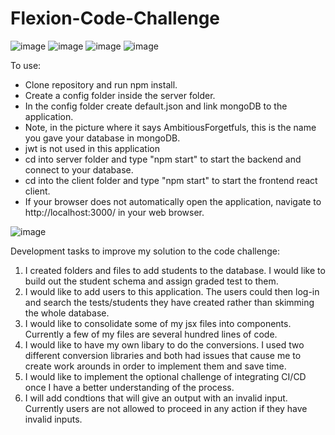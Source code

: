 # Flexion-Code-Challenge

![image](https://user-images.githubusercontent.com/88867180/153743718-09ef6a7a-8ca1-4789-92f1-f8e89d26eb78.png)
![image](https://user-images.githubusercontent.com/88867180/153743809-b192f64f-c509-4b30-b7b4-dec2f8105934.png)
![image](https://user-images.githubusercontent.com/88867180/153743905-e5df2384-5ada-4608-a8df-652bdeb88a81.png)
![image](https://user-images.githubusercontent.com/88867180/153743924-86a415d8-d18b-45b1-a336-0229a9b10291.png)




To use: 
<ul>
  <li>Clone repository and run npm install.</li>
  <li>Create a config folder inside the server folder.</li>
  <li>In the config folder create default.json and link mongoDB to the application.</li>
  <li>Note, in the picture where it says AmbitiousForgetfuls, this is the name you gave your database in mongoDB.</li>
  <li>jwt is not used in this application</li>
  <li>cd into server folder and type "npm start" to start the backend and connect to your database.</li>
  <li>cd into the client folder and type "npm start" to start the frontend react client.</li>
  <li>If your browser does not automatically open the application, navigate to http://localhost:3000/ in your web browser.</li>
</ul>

![image](https://user-images.githubusercontent.com/88867180/148765354-9ec509f2-a2ec-4375-acbb-fc424a032c0f.png)

Development tasks to improve my solution to the code challenge:
1. I created folders and files to add students to the database.  I would like to build out the student schema and assign graded test to them.
2. I would like to add users to this application. The users could then log-in and search the tests/students they have created rather than skimming the whole database.
3. I would like to consolidate some of my jsx files into components.  Currently a few of my files are several hundred lines of code.
4. I would like to have my own libary to do the conversions.  I used two different conversion libraries and both had issues that cause me to create work arounds in order to implement them and save time. 
5. I would like to implement the optional challenge of integrating CI/CD once I have a better understanding of the process.
6. I will add condtions that will give an output with an invalid input.  Currently users are not allowed to proceed in any action if they have invalid inputs.
